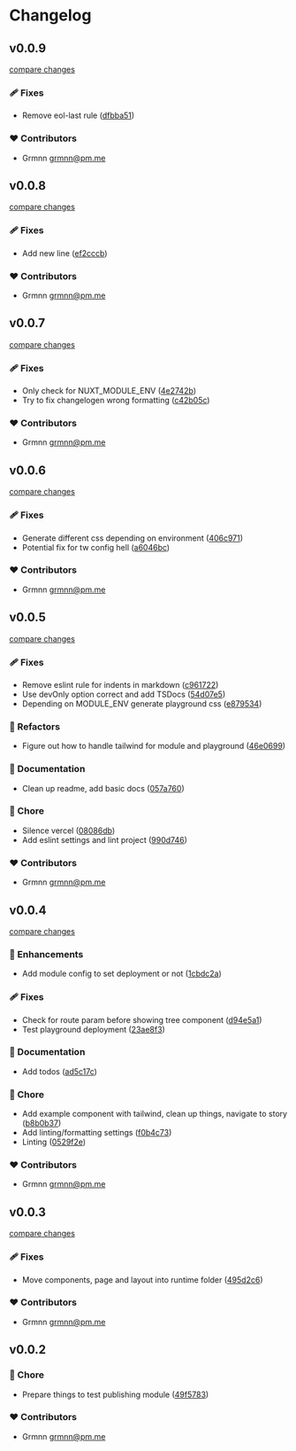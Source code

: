 # Changelog


## v0.0.9

[compare changes](https://github.com/grmnn/nuxt-simple-stories/compare/v0.0.8...v0.0.9)


### 🩹 Fixes

  - Remove eol-last rule ([dfbba51](https://github.com/grmnn/nuxt-simple-stories/commit/dfbba51))

### ❤️  Contributors

- Grmnn <grmnn@pm.me>

## v0.0.8

[compare changes](https://github.com/grmnn/nuxt-simple-stories/compare/v0.0.7...v0.0.8)


### 🩹 Fixes

  - Add new line ([ef2cccb](https://github.com/grmnn/nuxt-simple-stories/commit/ef2cccb))

### ❤️  Contributors

- Grmnn <grmnn@pm.me>

## v0.0.7

[compare changes](https://github.com/grmnn/nuxt-simple-stories/compare/v0.0.6...v0.0.7)


### 🩹 Fixes

  - Only check for NUXT_MODULE_ENV ([4e2742b](https://github.com/grmnn/nuxt-simple-stories/commit/4e2742b))
  - Try to fix changelogen wrong formatting ([c42b05c](https://github.com/grmnn/nuxt-simple-stories/commit/c42b05c))

### ❤️  Contributors

- Grmnn <grmnn@pm.me>

## v0.0.6

[compare changes](https://github.com/grmnn/nuxt-simple-stories/compare/v0.0.5...v0.0.6)


### 🩹 Fixes

  - Generate different css depending on environment ([406c971](https://github.com/grmnn/nuxt-simple-stories/commit/406c971))
  - Potential fix for tw config hell ([a6046bc](https://github.com/grmnn/nuxt-simple-stories/commit/a6046bc))

### ❤️  Contributors

- Grmnn <grmnn@pm.me>

## v0.0.5

[compare changes](https://github.com/grmnn/nuxt-simple-stories/compare/v0.0.4...v0.0.5)


### 🩹 Fixes

  - Remove eslint rule for indents in markdown ([c961722](https://github.com/grmnn/nuxt-simple-stories/commit/c961722))
  - Use devOnly option correct and add TSDocs ([54d07e5](https://github.com/grmnn/nuxt-simple-stories/commit/54d07e5))
  - Depending on MODULE_ENV generate playground css ([e879534](https://github.com/grmnn/nuxt-simple-stories/commit/e879534))

### 💅 Refactors

  - Figure out how to handle tailwind for module and playground ([46e0699](https://github.com/grmnn/nuxt-simple-stories/commit/46e0699))

### 📖 Documentation

  - Clean up readme, add basic docs ([057a760](https://github.com/grmnn/nuxt-simple-stories/commit/057a760))

### 🏡 Chore

  - Silence vercel ([08086db](https://github.com/grmnn/nuxt-simple-stories/commit/08086db))
  - Add eslint settings and lint project ([990d746](https://github.com/grmnn/nuxt-simple-stories/commit/990d746))

### ❤️  Contributors

- Grmnn <grmnn@pm.me>

## v0.0.4

[compare changes](https://github.com/grmnn/nuxt-simple-stories/compare/v0.0.3...v0.0.4)


### 🚀 Enhancements

  - Add module config to set deployment or not ([1cbdc2a](https://github.com/grmnn/nuxt-simple-stories/commit/1cbdc2a))

### 🩹 Fixes

  - Check for route param before showing tree component ([d94e5a1](https://github.com/grmnn/nuxt-simple-stories/commit/d94e5a1))
  - Test playground deployment ([23ae8f3](https://github.com/grmnn/nuxt-simple-stories/commit/23ae8f3))

### 📖 Documentation

  - Add todos ([ad5c17c](https://github.com/grmnn/nuxt-simple-stories/commit/ad5c17c))

### 🏡 Chore

  - Add example component with tailwind, clean up things, navigate to story ([b8b0b37](https://github.com/grmnn/nuxt-simple-stories/commit/b8b0b37))
  - Add linting/formatting settings ([f0b4c73](https://github.com/grmnn/nuxt-simple-stories/commit/f0b4c73))
  - Linting ([0529f2e](https://github.com/grmnn/nuxt-simple-stories/commit/0529f2e))

### ❤️  Contributors

- Grmnn <grmnn@pm.me>

## v0.0.3

[compare changes](https://github.com/grmnn/nuxt-simple-stories/compare/v0.0.2...v0.0.3)


### 🩹 Fixes

  - Move components, page and layout into runtime folder ([495d2c6](https://github.com/grmnn/nuxt-simple-stories/commit/495d2c6))

### ❤️  Contributors

- Grmnn <grmnn@pm.me>

## v0.0.2


### 🏡 Chore

  - Prepare things to test publishing module ([49f5783](https://github.com/grmnn/nuxt-simple-stories/commit/49f5783))

### ❤️  Contributors

- Grmnn <grmnn@pm.me>

